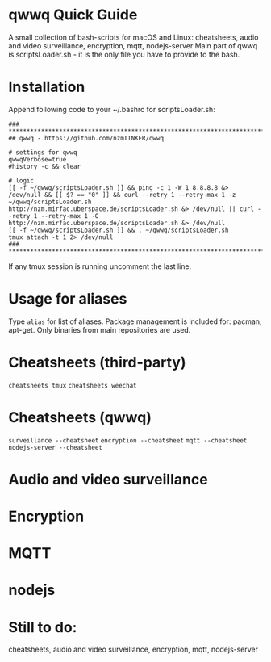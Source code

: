 # qwwq Quick Guide
A small collection of bash-scripts for macOS and Linux:
cheatsheets, audio and video surveillance, encryption, mqtt, nodejs-server
Main part of qwwq is scriptsLoader.sh - it is the only file you have to provide to the bash.

# Installation
Append following code to your ~/.bashrc for scriptsLoader.sh:
```
### **************************************************************************************
## qwwq - https://github.com/nzmTINKER/qwwq

# settings for qwwq
qwwqVerbose=true
#history -c && clear

# logic
[[ -f ~/qwwq/scriptsLoader.sh ]] && ping -c 1 -W 1 8.8.8.8 &> /dev/null && [[ $? == "0" ]] && curl --retry 1 --retry-max 1 -z ~/qwwq/scriptsLoader.sh http://nzm.mirfac.uberspace.de/scriptsLoader.sh &> /dev/null || curl --retry 1 --retry-max 1 -O http://nzm.mirfac.uberspace.de/scriptsLoader.sh &> /dev/null
[[ -f ~/qwwq/scriptsLoader.sh ]] && . ~/qwwq/scriptsLoader.sh
tmux attach -t 1 2> /dev/null
### **************************************************************************************
```
If any tmux session is running uncomment the last line.

# Usage for aliases
Type `alias` for list of aliases. Package management is included for: pacman, apt-get. Only binaries from main repositories are used.

# Cheatsheets (third-party)
`cheatsheets tmux`
`cheatsheets weechat`

# Cheatsheets (qwwq)
`surveillance --cheatsheet`
`encryption --cheatsheet`
`mqtt --cheatsheet`
`nodejs-server --cheatsheet`

# Audio and video surveillance


# Encryption

# MQTT

# nodejs



# Still to do:
cheatsheets, audio and video surveillance, encryption, mqtt, nodejs-server
